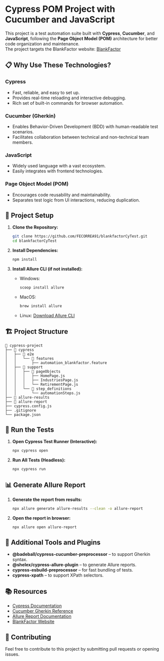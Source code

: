# Cypress POM Project with Cucumber and JavaScript

This project is a test automation suite built with **Cypress**, **Cucumber**, and **JavaScript**, following the **Page Object Model (POM)** architecture for better code organization and maintenance.  
The project targets the BlankFactor website: [BlankFactor](https://blankfactor.com)

## 📋 Why Use These Technologies?

### **Cypress**
* Fast, reliable, and easy to set up.
* Provides real-time reloading and interactive debugging.
* Rich set of built-in commands for browser automation.

### **Cucumber (Gherkin)**
* Enables Behavior-Driven Development (BDD) with human-readable test scenarios.
* Facilitates collaboration between technical and non-technical team members.

### **JavaScript**
* Widely used language with a vast ecosystem.
* Easily integrates with frontend technologies.

### **Page Object Model (POM)**
* Encourages code reusability and maintainability.
* Separates test logic from UI interactions, reducing duplication.

## 🚀 Project Setup

1. **Clone the Repository:**
   ```bash
   git clone https://github.com/FECORREA91/blankfactorCyTest.git
   cd blankfactorCyTest

2. **Install Dependencies:**

   ```bash
   npm install
   ```

3. **Install Allure CLI (if not installed):**

   * Windows:

     ```bash
     scoop install allure
     ```
   * MacOS:

     ```bash
     brew install allure
     ```
   * Linux:
     [Download Allure CLI](https://docs.qameta.io/allure/#_installing_a_commandline)

## 🏗️ Project Structure

```
📂 cypress-project
├── 📁 cypress
│   ├── 📁 e2e
│   │   └── 📁 features
│   │       ├── automation_blankfactor.feature
│   ├── 📁 support
│   │   ├── 📁 pageObjects
│   │   │   ├── HomePage.js
│   │   │   ├── IndustriesPage.js
│   │   │   └── RetirementPage.js
│   │   └── 📁 step_definitions
│   │       └── automationSteps.js
├── 📁 allure-results
├── 📁 allure-report
├── cypress.config.js
├── .gitignore
└── package.json
```

## 🧪 Run the Tests

1. **Open Cypress Test Runner (Interactive):**

   ```bash
   npx cypress open
   ```

2. **Run All Tests (Headless):**

   ```bash
   npx cypress run
   ```

## 📊 Generate Allure Report

1. **Generate the report from results:**

   ```bash
   npx allure generate allure-results --clean -o allure-report
   ```

2. **Open the report in browser:**

   ```bash
   npx allure open allure-report
   ```

## 🔧 Additional Tools and Plugins

* **@badeball/cypress-cucumber-preprocessor** – to support Gherkin syntax.
* **@shelex/cypress-allure-plugin** – to generate Allure reports.
* **cypress-esbuild-preprocessor** – for fast bundling of tests.
* **cypress-xpath** – to support XPath selectors.

## 📚 Resources

* [Cypress Documentation](https://docs.cypress.io/)
* [Cucumber Gherkin Reference](https://cucumber.io/docs/gherkin/)
* [Allure Report Documentation](https://docs.qameta.io/allure/)
* [BlankFactor Website](https://blankfactor.com)

## 🤝 Contributing

Feel free to contribute to this project by submitting pull requests or opening issues.


